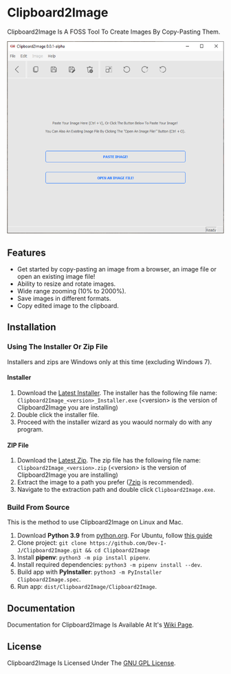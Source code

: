 # Clipboard2Image

Clipboard2Image Is A FOSS Tool To Create Images By Copy-Pasting Them.

![Screenshot](screenshot.png)

## Features

* Get started by copy-pasting an image from a browser, an image file or open an existing image file!
* Ability to resize and rotate images.
* Wide range zooming (10% to 2000%).
* Save images in different formats.
* Copy edited image to the clipboard.

## Installation

### Using The Installer Or Zip File

Installers and zips are Windows only at this time (excluding Windows 7).

#### Installer

1. Download the [Latest Installer](https://github.com/Dev-I-J/Clipboard2Image/releases/latest). The installer has the following file name: `Clipboard2Image_<version>_Installer.exe` (&lt;version&gt; is the version of Clipboard2Image you are installing)
2. Double click the installer file.
3. Proceed with the installer wizard as you waould normaly do with any program.

#### ZIP File

1. Download the [Latest Zip](https://github.com/Dev-I-J/Clipboard2Image/releases/latest). The zip file has the following file name: `Clipboard2Image_<version>.zip` (&lt;version&gt; is the version of Clipboard2Image you are installing)
2. Extract the image to a path you prefer ([7zip](https://www.7-zip.org) is recommended).
3. Navigate to the extraction path and double click `Clipboard2Image.exe`.

### Build From Source

This is the method to use Clipboard2Image on Linux and Mac.

1. Download **Python 3.9** from [python.org](https://www.python.org/downloads/release/python-392/). For Ubuntu, follow [this guide](https://phoenixnap.com/kb/how-to-install-python-3-ubuntu)
2. Clone project: `git clone https://github.com/Dev-I-J/Clipboard2Image.git && cd Clipboard2Image`
3. Install **pipenv**: `python3 -m pip install pipenv`.
4. Install required dependencies: `python3 -m pipenv install --dev`.
5. Build app with **PyInstaller**: `python3 -m PyInstaller Clipboard2Image.spec`.
6. Run app: `dist/Clipboard2Image/Clipboard2Image`.

## Documentation

Documentation for Clipboard2Image Is Available At It's [Wiki Page](https://github.com/Dev-I-J/Clipboard2Image/wiki).

## License

Clipboard2Image Is Licensed Under The [GNU GPL License](https://www.gnu.org/licenses/gpl-3.0.en.html).
